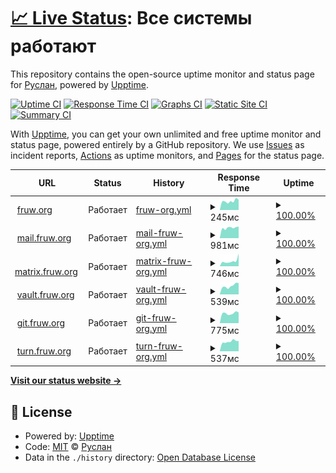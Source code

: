 # [📈 Live Status](https://up.fruw.org): <!--live status--> **Все системы работают**

This repository contains the open-source uptime monitor and status page for [Руслан](fruw.org), powered by [Upptime](https://github.com/upptime/upptime).

[![Uptime CI](https://github.com/fruworg/upptime/workflows/Uptime%20CI/badge.svg)](https://github.com/fruworg/upptime/actions?query=workflow%3A%22Uptime+CI%22)
[![Response Time CI](https://github.com/fruworg/upptime/workflows/Response%20Time%20CI/badge.svg)](https://github.com/fruworg/upptime/actions?query=workflow%3A%22Response+Time+CI%22)
[![Graphs CI](https://github.com/fruworg/upptime/workflows/Graphs%20CI/badge.svg)](https://github.com/fruworg/upptime/actions?query=workflow%3A%22Graphs+CI%22)
[![Static Site CI](https://github.com/fruworg/upptime/workflows/Static%20Site%20CI/badge.svg)](https://github.com/fruworg/upptime/actions?query=workflow%3A%22Static+Site+CI%22)
[![Summary CI](https://github.com/fruworg/upptime/workflows/Summary%20CI/badge.svg)](https://github.com/fruworg/upptime/actions?query=workflow%3A%22Summary+CI%22)

With [Upptime](https://upptime.js.org), you can get your own unlimited and free uptime monitor and status page, powered entirely by a GitHub repository. We use [Issues](https://github.com/fruworg/upptime/issues) as incident reports, [Actions](https://github.com/fruworg/upptime/actions) as uptime monitors, and [Pages](https://up.fruw.org) for the status page.

<!--start: status pages-->
<!-- This summary is generated by Upptime (https://github.com/upptime/upptime) -->
<!-- Do not edit this manually, your changes will be overwritten -->
<!-- prettier-ignore -->
| URL | Status | History | Response Time | Uptime |
| --- | ------ | ------- | ------------- | ------ |
| <img alt="" src="https://fruw.org/favicon.ico" height="13"> [fruw.org](https://fruw.org) | Работает | [fruw-org.yml](https://github.com/fruworg/upptime/commits/HEAD/history/fruw-org.yml) | <details><summary><img alt="Response time graph" src="./graphs/fruw-org/response-time-week.png" height="20"> 245мс</summary><br><a href="https://up.fruw.org/history/fruw-org"><img alt="Response time 228" src="https://img.shields.io/endpoint?url=https%3A%2F%2Fraw.githubusercontent.com%2Ffruworg%2Fupptime%2FHEAD%2Fapi%2Ffruw-org%2Fresponse-time.json"></a><br><a href="https://up.fruw.org/history/fruw-org"><img alt="24-hour response time 282" src="https://img.shields.io/endpoint?url=https%3A%2F%2Fraw.githubusercontent.com%2Ffruworg%2Fupptime%2FHEAD%2Fapi%2Ffruw-org%2Fresponse-time-day.json"></a><br><a href="https://up.fruw.org/history/fruw-org"><img alt="7-day response time 245" src="https://img.shields.io/endpoint?url=https%3A%2F%2Fraw.githubusercontent.com%2Ffruworg%2Fupptime%2FHEAD%2Fapi%2Ffruw-org%2Fresponse-time-week.json"></a><br><a href="https://up.fruw.org/history/fruw-org"><img alt="30-day response time 228" src="https://img.shields.io/endpoint?url=https%3A%2F%2Fraw.githubusercontent.com%2Ffruworg%2Fupptime%2FHEAD%2Fapi%2Ffruw-org%2Fresponse-time-month.json"></a><br><a href="https://up.fruw.org/history/fruw-org"><img alt="1-year response time 228" src="https://img.shields.io/endpoint?url=https%3A%2F%2Fraw.githubusercontent.com%2Ffruworg%2Fupptime%2FHEAD%2Fapi%2Ffruw-org%2Fresponse-time-year.json"></a></details> | <details><summary><a href="https://up.fruw.org/history/fruw-org">100.00%</a></summary><a href="https://up.fruw.org/history/fruw-org"><img alt="All-time uptime 100.00%" src="https://img.shields.io/endpoint?url=https%3A%2F%2Fraw.githubusercontent.com%2Ffruworg%2Fupptime%2FHEAD%2Fapi%2Ffruw-org%2Fuptime.json"></a><br><a href="https://up.fruw.org/history/fruw-org"><img alt="24-hour uptime 100.00%" src="https://img.shields.io/endpoint?url=https%3A%2F%2Fraw.githubusercontent.com%2Ffruworg%2Fupptime%2FHEAD%2Fapi%2Ffruw-org%2Fuptime-day.json"></a><br><a href="https://up.fruw.org/history/fruw-org"><img alt="7-day uptime 100.00%" src="https://img.shields.io/endpoint?url=https%3A%2F%2Fraw.githubusercontent.com%2Ffruworg%2Fupptime%2FHEAD%2Fapi%2Ffruw-org%2Fuptime-week.json"></a><br><a href="https://up.fruw.org/history/fruw-org"><img alt="30-day uptime 100.00%" src="https://img.shields.io/endpoint?url=https%3A%2F%2Fraw.githubusercontent.com%2Ffruworg%2Fupptime%2FHEAD%2Fapi%2Ffruw-org%2Fuptime-month.json"></a><br><a href="https://up.fruw.org/history/fruw-org"><img alt="1-year uptime 100.00%" src="https://img.shields.io/endpoint?url=https%3A%2F%2Fraw.githubusercontent.com%2Ffruworg%2Fupptime%2FHEAD%2Fapi%2Ffruw-org%2Fuptime-year.json"></a></details>
| <img alt="" src="https://icons.duckduckgo.com/ip3/mail.fruw.org.ico" height="13"> [mail.fruw.org](https://mail.fruw.org) | Работает | [mail-fruw-org.yml](https://github.com/fruworg/upptime/commits/HEAD/history/mail-fruw-org.yml) | <details><summary><img alt="Response time graph" src="./graphs/mail-fruw-org/response-time-week.png" height="20"> 981мс</summary><br><a href="https://up.fruw.org/history/mail-fruw-org"><img alt="Response time 994" src="https://img.shields.io/endpoint?url=https%3A%2F%2Fraw.githubusercontent.com%2Ffruworg%2Fupptime%2FHEAD%2Fapi%2Fmail-fruw-org%2Fresponse-time.json"></a><br><a href="https://up.fruw.org/history/mail-fruw-org"><img alt="24-hour response time 1093" src="https://img.shields.io/endpoint?url=https%3A%2F%2Fraw.githubusercontent.com%2Ffruworg%2Fupptime%2FHEAD%2Fapi%2Fmail-fruw-org%2Fresponse-time-day.json"></a><br><a href="https://up.fruw.org/history/mail-fruw-org"><img alt="7-day response time 981" src="https://img.shields.io/endpoint?url=https%3A%2F%2Fraw.githubusercontent.com%2Ffruworg%2Fupptime%2FHEAD%2Fapi%2Fmail-fruw-org%2Fresponse-time-week.json"></a><br><a href="https://up.fruw.org/history/mail-fruw-org"><img alt="30-day response time 994" src="https://img.shields.io/endpoint?url=https%3A%2F%2Fraw.githubusercontent.com%2Ffruworg%2Fupptime%2FHEAD%2Fapi%2Fmail-fruw-org%2Fresponse-time-month.json"></a><br><a href="https://up.fruw.org/history/mail-fruw-org"><img alt="1-year response time 994" src="https://img.shields.io/endpoint?url=https%3A%2F%2Fraw.githubusercontent.com%2Ffruworg%2Fupptime%2FHEAD%2Fapi%2Fmail-fruw-org%2Fresponse-time-year.json"></a></details> | <details><summary><a href="https://up.fruw.org/history/mail-fruw-org">100.00%</a></summary><a href="https://up.fruw.org/history/mail-fruw-org"><img alt="All-time uptime 100.00%" src="https://img.shields.io/endpoint?url=https%3A%2F%2Fraw.githubusercontent.com%2Ffruworg%2Fupptime%2FHEAD%2Fapi%2Fmail-fruw-org%2Fuptime.json"></a><br><a href="https://up.fruw.org/history/mail-fruw-org"><img alt="24-hour uptime 100.00%" src="https://img.shields.io/endpoint?url=https%3A%2F%2Fraw.githubusercontent.com%2Ffruworg%2Fupptime%2FHEAD%2Fapi%2Fmail-fruw-org%2Fuptime-day.json"></a><br><a href="https://up.fruw.org/history/mail-fruw-org"><img alt="7-day uptime 100.00%" src="https://img.shields.io/endpoint?url=https%3A%2F%2Fraw.githubusercontent.com%2Ffruworg%2Fupptime%2FHEAD%2Fapi%2Fmail-fruw-org%2Fuptime-week.json"></a><br><a href="https://up.fruw.org/history/mail-fruw-org"><img alt="30-day uptime 100.00%" src="https://img.shields.io/endpoint?url=https%3A%2F%2Fraw.githubusercontent.com%2Ffruworg%2Fupptime%2FHEAD%2Fapi%2Fmail-fruw-org%2Fuptime-month.json"></a><br><a href="https://up.fruw.org/history/mail-fruw-org"><img alt="1-year uptime 100.00%" src="https://img.shields.io/endpoint?url=https%3A%2F%2Fraw.githubusercontent.com%2Ffruworg%2Fupptime%2FHEAD%2Fapi%2Fmail-fruw-org%2Fuptime-year.json"></a></details>
| <img alt="" src="https://icons.duckduckgo.com/ip3/matrix.fruw.org.ico" height="13"> [matrix.fruw.org](https://matrix.fruw.org) | Работает | [matrix-fruw-org.yml](https://github.com/fruworg/upptime/commits/HEAD/history/matrix-fruw-org.yml) | <details><summary><img alt="Response time graph" src="./graphs/matrix-fruw-org/response-time-week.png" height="20"> 746мс</summary><br><a href="https://up.fruw.org/history/matrix-fruw-org"><img alt="Response time 607" src="https://img.shields.io/endpoint?url=https%3A%2F%2Fraw.githubusercontent.com%2Ffruworg%2Fupptime%2FHEAD%2Fapi%2Fmatrix-fruw-org%2Fresponse-time.json"></a><br><a href="https://up.fruw.org/history/matrix-fruw-org"><img alt="24-hour response time 1767" src="https://img.shields.io/endpoint?url=https%3A%2F%2Fraw.githubusercontent.com%2Ffruworg%2Fupptime%2FHEAD%2Fapi%2Fmatrix-fruw-org%2Fresponse-time-day.json"></a><br><a href="https://up.fruw.org/history/matrix-fruw-org"><img alt="7-day response time 746" src="https://img.shields.io/endpoint?url=https%3A%2F%2Fraw.githubusercontent.com%2Ffruworg%2Fupptime%2FHEAD%2Fapi%2Fmatrix-fruw-org%2Fresponse-time-week.json"></a><br><a href="https://up.fruw.org/history/matrix-fruw-org"><img alt="30-day response time 607" src="https://img.shields.io/endpoint?url=https%3A%2F%2Fraw.githubusercontent.com%2Ffruworg%2Fupptime%2FHEAD%2Fapi%2Fmatrix-fruw-org%2Fresponse-time-month.json"></a><br><a href="https://up.fruw.org/history/matrix-fruw-org"><img alt="1-year response time 607" src="https://img.shields.io/endpoint?url=https%3A%2F%2Fraw.githubusercontent.com%2Ffruworg%2Fupptime%2FHEAD%2Fapi%2Fmatrix-fruw-org%2Fresponse-time-year.json"></a></details> | <details><summary><a href="https://up.fruw.org/history/matrix-fruw-org">100.00%</a></summary><a href="https://up.fruw.org/history/matrix-fruw-org"><img alt="All-time uptime 100.00%" src="https://img.shields.io/endpoint?url=https%3A%2F%2Fraw.githubusercontent.com%2Ffruworg%2Fupptime%2FHEAD%2Fapi%2Fmatrix-fruw-org%2Fuptime.json"></a><br><a href="https://up.fruw.org/history/matrix-fruw-org"><img alt="24-hour uptime 100.00%" src="https://img.shields.io/endpoint?url=https%3A%2F%2Fraw.githubusercontent.com%2Ffruworg%2Fupptime%2FHEAD%2Fapi%2Fmatrix-fruw-org%2Fuptime-day.json"></a><br><a href="https://up.fruw.org/history/matrix-fruw-org"><img alt="7-day uptime 100.00%" src="https://img.shields.io/endpoint?url=https%3A%2F%2Fraw.githubusercontent.com%2Ffruworg%2Fupptime%2FHEAD%2Fapi%2Fmatrix-fruw-org%2Fuptime-week.json"></a><br><a href="https://up.fruw.org/history/matrix-fruw-org"><img alt="30-day uptime 100.00%" src="https://img.shields.io/endpoint?url=https%3A%2F%2Fraw.githubusercontent.com%2Ffruworg%2Fupptime%2FHEAD%2Fapi%2Fmatrix-fruw-org%2Fuptime-month.json"></a><br><a href="https://up.fruw.org/history/matrix-fruw-org"><img alt="1-year uptime 100.00%" src="https://img.shields.io/endpoint?url=https%3A%2F%2Fraw.githubusercontent.com%2Ffruworg%2Fupptime%2FHEAD%2Fapi%2Fmatrix-fruw-org%2Fuptime-year.json"></a></details>
| <img alt="" src="https://icons.duckduckgo.com/ip3/vault.fruw.org.ico" height="13"> [vault.fruw.org](https://vault.fruw.org) | Работает | [vault-fruw-org.yml](https://github.com/fruworg/upptime/commits/HEAD/history/vault-fruw-org.yml) | <details><summary><img alt="Response time graph" src="./graphs/vault-fruw-org/response-time-week.png" height="20"> 539мс</summary><br><a href="https://up.fruw.org/history/vault-fruw-org"><img alt="Response time 531" src="https://img.shields.io/endpoint?url=https%3A%2F%2Fraw.githubusercontent.com%2Ffruworg%2Fupptime%2FHEAD%2Fapi%2Fvault-fruw-org%2Fresponse-time.json"></a><br><a href="https://up.fruw.org/history/vault-fruw-org"><img alt="24-hour response time 713" src="https://img.shields.io/endpoint?url=https%3A%2F%2Fraw.githubusercontent.com%2Ffruworg%2Fupptime%2FHEAD%2Fapi%2Fvault-fruw-org%2Fresponse-time-day.json"></a><br><a href="https://up.fruw.org/history/vault-fruw-org"><img alt="7-day response time 539" src="https://img.shields.io/endpoint?url=https%3A%2F%2Fraw.githubusercontent.com%2Ffruworg%2Fupptime%2FHEAD%2Fapi%2Fvault-fruw-org%2Fresponse-time-week.json"></a><br><a href="https://up.fruw.org/history/vault-fruw-org"><img alt="30-day response time 531" src="https://img.shields.io/endpoint?url=https%3A%2F%2Fraw.githubusercontent.com%2Ffruworg%2Fupptime%2FHEAD%2Fapi%2Fvault-fruw-org%2Fresponse-time-month.json"></a><br><a href="https://up.fruw.org/history/vault-fruw-org"><img alt="1-year response time 531" src="https://img.shields.io/endpoint?url=https%3A%2F%2Fraw.githubusercontent.com%2Ffruworg%2Fupptime%2FHEAD%2Fapi%2Fvault-fruw-org%2Fresponse-time-year.json"></a></details> | <details><summary><a href="https://up.fruw.org/history/vault-fruw-org">100.00%</a></summary><a href="https://up.fruw.org/history/vault-fruw-org"><img alt="All-time uptime 100.00%" src="https://img.shields.io/endpoint?url=https%3A%2F%2Fraw.githubusercontent.com%2Ffruworg%2Fupptime%2FHEAD%2Fapi%2Fvault-fruw-org%2Fuptime.json"></a><br><a href="https://up.fruw.org/history/vault-fruw-org"><img alt="24-hour uptime 100.00%" src="https://img.shields.io/endpoint?url=https%3A%2F%2Fraw.githubusercontent.com%2Ffruworg%2Fupptime%2FHEAD%2Fapi%2Fvault-fruw-org%2Fuptime-day.json"></a><br><a href="https://up.fruw.org/history/vault-fruw-org"><img alt="7-day uptime 100.00%" src="https://img.shields.io/endpoint?url=https%3A%2F%2Fraw.githubusercontent.com%2Ffruworg%2Fupptime%2FHEAD%2Fapi%2Fvault-fruw-org%2Fuptime-week.json"></a><br><a href="https://up.fruw.org/history/vault-fruw-org"><img alt="30-day uptime 100.00%" src="https://img.shields.io/endpoint?url=https%3A%2F%2Fraw.githubusercontent.com%2Ffruworg%2Fupptime%2FHEAD%2Fapi%2Fvault-fruw-org%2Fuptime-month.json"></a><br><a href="https://up.fruw.org/history/vault-fruw-org"><img alt="1-year uptime 100.00%" src="https://img.shields.io/endpoint?url=https%3A%2F%2Fraw.githubusercontent.com%2Ffruworg%2Fupptime%2FHEAD%2Fapi%2Fvault-fruw-org%2Fuptime-year.json"></a></details>
| <img alt="" src="https://icons.duckduckgo.com/ip3/git.fruw.org.ico" height="13"> [git.fruw.org](https://git.fruw.org) | Работает | [git-fruw-org.yml](https://github.com/fruworg/upptime/commits/HEAD/history/git-fruw-org.yml) | <details><summary><img alt="Response time graph" src="./graphs/git-fruw-org/response-time-week.png" height="20"> 775мс</summary><br><a href="https://up.fruw.org/history/git-fruw-org"><img alt="Response time 711" src="https://img.shields.io/endpoint?url=https%3A%2F%2Fraw.githubusercontent.com%2Ffruworg%2Fupptime%2FHEAD%2Fapi%2Fgit-fruw-org%2Fresponse-time.json"></a><br><a href="https://up.fruw.org/history/git-fruw-org"><img alt="24-hour response time 846" src="https://img.shields.io/endpoint?url=https%3A%2F%2Fraw.githubusercontent.com%2Ffruworg%2Fupptime%2FHEAD%2Fapi%2Fgit-fruw-org%2Fresponse-time-day.json"></a><br><a href="https://up.fruw.org/history/git-fruw-org"><img alt="7-day response time 775" src="https://img.shields.io/endpoint?url=https%3A%2F%2Fraw.githubusercontent.com%2Ffruworg%2Fupptime%2FHEAD%2Fapi%2Fgit-fruw-org%2Fresponse-time-week.json"></a><br><a href="https://up.fruw.org/history/git-fruw-org"><img alt="30-day response time 711" src="https://img.shields.io/endpoint?url=https%3A%2F%2Fraw.githubusercontent.com%2Ffruworg%2Fupptime%2FHEAD%2Fapi%2Fgit-fruw-org%2Fresponse-time-month.json"></a><br><a href="https://up.fruw.org/history/git-fruw-org"><img alt="1-year response time 711" src="https://img.shields.io/endpoint?url=https%3A%2F%2Fraw.githubusercontent.com%2Ffruworg%2Fupptime%2FHEAD%2Fapi%2Fgit-fruw-org%2Fresponse-time-year.json"></a></details> | <details><summary><a href="https://up.fruw.org/history/git-fruw-org">100.00%</a></summary><a href="https://up.fruw.org/history/git-fruw-org"><img alt="All-time uptime 100.00%" src="https://img.shields.io/endpoint?url=https%3A%2F%2Fraw.githubusercontent.com%2Ffruworg%2Fupptime%2FHEAD%2Fapi%2Fgit-fruw-org%2Fuptime.json"></a><br><a href="https://up.fruw.org/history/git-fruw-org"><img alt="24-hour uptime 100.00%" src="https://img.shields.io/endpoint?url=https%3A%2F%2Fraw.githubusercontent.com%2Ffruworg%2Fupptime%2FHEAD%2Fapi%2Fgit-fruw-org%2Fuptime-day.json"></a><br><a href="https://up.fruw.org/history/git-fruw-org"><img alt="7-day uptime 100.00%" src="https://img.shields.io/endpoint?url=https%3A%2F%2Fraw.githubusercontent.com%2Ffruworg%2Fupptime%2FHEAD%2Fapi%2Fgit-fruw-org%2Fuptime-week.json"></a><br><a href="https://up.fruw.org/history/git-fruw-org"><img alt="30-day uptime 100.00%" src="https://img.shields.io/endpoint?url=https%3A%2F%2Fraw.githubusercontent.com%2Ffruworg%2Fupptime%2FHEAD%2Fapi%2Fgit-fruw-org%2Fuptime-month.json"></a><br><a href="https://up.fruw.org/history/git-fruw-org"><img alt="1-year uptime 100.00%" src="https://img.shields.io/endpoint?url=https%3A%2F%2Fraw.githubusercontent.com%2Ffruworg%2Fupptime%2FHEAD%2Fapi%2Fgit-fruw-org%2Fuptime-year.json"></a></details>
| <img alt="" src="https://icons.duckduckgo.com/ip3/turn.fruw.org.ico" height="13"> [turn.fruw.org](https://turn.fruw.org) | Работает | [turn-fruw-org.yml](https://github.com/fruworg/upptime/commits/HEAD/history/turn-fruw-org.yml) | <details><summary><img alt="Response time graph" src="./graphs/turn-fruw-org/response-time-week.png" height="20"> 537мс</summary><br><a href="https://up.fruw.org/history/turn-fruw-org"><img alt="Response time 547" src="https://img.shields.io/endpoint?url=https%3A%2F%2Fraw.githubusercontent.com%2Ffruworg%2Fupptime%2FHEAD%2Fapi%2Fturn-fruw-org%2Fresponse-time.json"></a><br><a href="https://up.fruw.org/history/turn-fruw-org"><img alt="24-hour response time 567" src="https://img.shields.io/endpoint?url=https%3A%2F%2Fraw.githubusercontent.com%2Ffruworg%2Fupptime%2FHEAD%2Fapi%2Fturn-fruw-org%2Fresponse-time-day.json"></a><br><a href="https://up.fruw.org/history/turn-fruw-org"><img alt="7-day response time 537" src="https://img.shields.io/endpoint?url=https%3A%2F%2Fraw.githubusercontent.com%2Ffruworg%2Fupptime%2FHEAD%2Fapi%2Fturn-fruw-org%2Fresponse-time-week.json"></a><br><a href="https://up.fruw.org/history/turn-fruw-org"><img alt="30-day response time 547" src="https://img.shields.io/endpoint?url=https%3A%2F%2Fraw.githubusercontent.com%2Ffruworg%2Fupptime%2FHEAD%2Fapi%2Fturn-fruw-org%2Fresponse-time-month.json"></a><br><a href="https://up.fruw.org/history/turn-fruw-org"><img alt="1-year response time 547" src="https://img.shields.io/endpoint?url=https%3A%2F%2Fraw.githubusercontent.com%2Ffruworg%2Fupptime%2FHEAD%2Fapi%2Fturn-fruw-org%2Fresponse-time-year.json"></a></details> | <details><summary><a href="https://up.fruw.org/history/turn-fruw-org">100.00%</a></summary><a href="https://up.fruw.org/history/turn-fruw-org"><img alt="All-time uptime 100.00%" src="https://img.shields.io/endpoint?url=https%3A%2F%2Fraw.githubusercontent.com%2Ffruworg%2Fupptime%2FHEAD%2Fapi%2Fturn-fruw-org%2Fuptime.json"></a><br><a href="https://up.fruw.org/history/turn-fruw-org"><img alt="24-hour uptime 100.00%" src="https://img.shields.io/endpoint?url=https%3A%2F%2Fraw.githubusercontent.com%2Ffruworg%2Fupptime%2FHEAD%2Fapi%2Fturn-fruw-org%2Fuptime-day.json"></a><br><a href="https://up.fruw.org/history/turn-fruw-org"><img alt="7-day uptime 100.00%" src="https://img.shields.io/endpoint?url=https%3A%2F%2Fraw.githubusercontent.com%2Ffruworg%2Fupptime%2FHEAD%2Fapi%2Fturn-fruw-org%2Fuptime-week.json"></a><br><a href="https://up.fruw.org/history/turn-fruw-org"><img alt="30-day uptime 100.00%" src="https://img.shields.io/endpoint?url=https%3A%2F%2Fraw.githubusercontent.com%2Ffruworg%2Fupptime%2FHEAD%2Fapi%2Fturn-fruw-org%2Fuptime-month.json"></a><br><a href="https://up.fruw.org/history/turn-fruw-org"><img alt="1-year uptime 100.00%" src="https://img.shields.io/endpoint?url=https%3A%2F%2Fraw.githubusercontent.com%2Ffruworg%2Fupptime%2FHEAD%2Fapi%2Fturn-fruw-org%2Fuptime-year.json"></a></details>

<!--end: status pages-->

[**Visit our status website →**](https://up.fruw.org)

## 📄 License

- Powered by: [Upptime](https://github.com/upptime/upptime)
- Code: [MIT](./LICENSE) © [Руслан](fruw.org)
- Data in the `./history` directory: [Open Database License](https://opendatacommons.org/licenses/odbl/1-0/)
